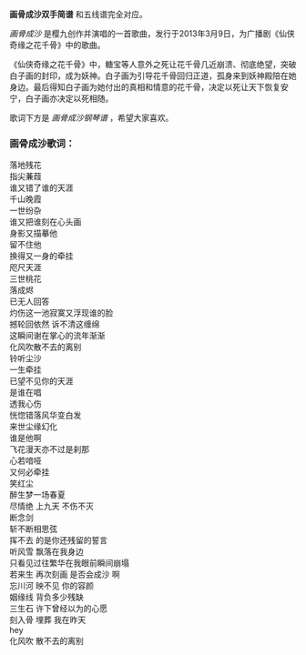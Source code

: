 

**画骨成沙双手简谱** 和五线谱完全对应。

_画骨成沙_ 是樱九创作并演唱的一首歌曲，发行于2013年3月9日，为广播剧《仙侠奇缘之花千骨》中的歌曲。

《仙侠奇缘之花千骨》中，糖宝等人意外之死让花千骨几近崩溃、彻底绝望，突破白子画的封印，成为妖神。白子画为引导花千骨回归正道，孤身来到妖神殿陪在她身边。最后得知白子画为她付出的真相和情意的花千骨，决定以死让天下恢复安宁，白子画亦决定以死相随。

歌词下方是 _画骨成沙钢琴谱_ ，希望大家喜欢。

### 画骨成沙歌词：

落地残花  
指尖蒹葭  
谁又错了谁的天涯  
千山晚霞  
一世纷杂  
谁又把谁刻在心头画  
身影又描摹他  
留不住他  
换得又一身的牵挂  
咫尺天涯  
三世桃花  
落成烬  
已无人回答  
灼伤这一池寂寞又浮现谁的脸  
撼轮回依然 诉不清这缠绵  
这瞬间谢在掌心的流年渐渐  
化风吹散不去的离别  
铃听尘沙  
一生牵挂  
已望不见你的天涯  
是谁在唱  
透我心伤  
恍惚错落风华变白发  
来世尘缘幻化  
谁是他啊  
飞花漫天亦不过是刹那  
心若喑哑  
又何必牵挂  
笑红尘  
醉生梦一场春夏  
尽情绝 上九天 不伤不灭  
断念剑  
斩不断相思弦  
挥不去 的是你还残留的誓言  
听风雪 飘落在我身边  
只看见过往繁华在我眼前瞬间崩塌  
若来生 再次刻画 是否会成沙 啊  
忘川河 映不见 你的容颜  
姻缘线 背负多少残缺  
三生石 许下曾经以为的心愿  
刻入骨 埋葬 我在昨天  
hey  
化风吹 散不去的离别

